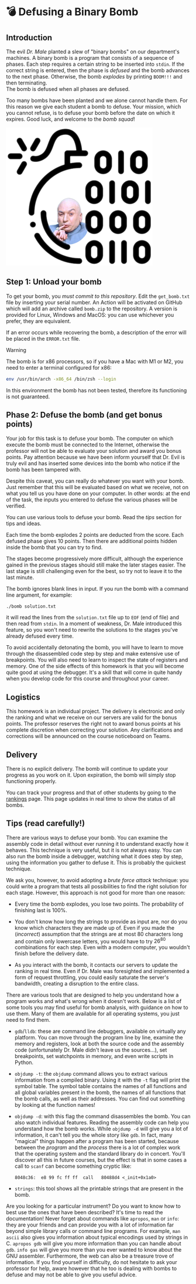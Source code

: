 # :bomb: Defusing a Binary Bomb

## Introduction

The evil _Dr. Male_ planted a slew of "binary bombs" on our department's machines. A binary bomb is a program that consists of a sequence of phases. Each step requires a certain string to be inserted into `stdin`. If the correct string is entered, then the phase is _defused_ and the bomb advances to the next phase. Otherwise, the bomb _explodes_ by printing `BOOM!!!` and then terminating.    
The bomb is defused when all phases are defused.

Too many bombs have been planted and we alone cannot handle them. For this reason we give each student a bomb to defuse. Your mission, which you cannot refuse, is to defuse your bomb before the date on which it expires. Good luck, and welcome to the _bomb squad_!

![](.github/artwork/bomb.png)

## Step 1: Unload your bomb

To get your bomb, you _must commit to this repository_. Edit the `get_bomb.txt` file by inserting your serial number. An Action will be activated on GitHub which will add an archive called `bomb.zip` to the repository. A version is provided for Linux, Windows and MacOS: you can use whichever you prefer, they are equivalent.

If an error occurs while recovering the bomb, a description of the error will be placed in the `ERROR.txt` file.

> [!WARNING]
> The bomb is for x86 processors, so if you have a Mac with M1 or M2, you need to enter a terminal configured for x86:
>
>    ```bash
>    env /usr/bin/arch -x86_64 /bin/zsh --login
>    ```
> In this environment the bomb has not been tested, therefore its functioning is not guaranteed.

## Phase 2: Defuse the bomb (and get bonus points)

Your job for this task is to defuse your bomb. The computer on which
execute the bomb must be connected to the Internet, otherwise the professor will not be able to evaluate
your solution and award you bonus points. Pay attention because we have been 
inform yourself that Dr. Evil is truly evil and has inserted some devices into the bomb
who notice if the bomb has been tampered with.

Despite this caveat, you can really do whatever you want with your bomb. Just remember
that this will be evaluated based on what we receive, not on what you tell us you have
done on your computer. In other words: at the end of the task, the inputs you entered to defuse the various phases will be verified.

You can use various tools to defuse your bomb. Read the _tips_ section for tips and ideas.

Each time the bomb explodes 2 points are deducted from the score. Each defused phase gives 10 points. Then there are additional points hidden inside the bomb that you can try to find.

The stages become progressively more difficult, although the experience gained in the previous stages should still make the later stages easier. The last stage is still challenging even for the best, so try not to leave it to the last minute.

The bomb ignores blank lines in input. If you run the bomb with a command line argument, for example:

```bash
./bomb solution.txt
```

it will read the lines from the `solution.txt` file up to `EOF` (end of file) and then read from `stdin`. In a moment of weakness, Dr. Male introduced this feature, so you won't need to rewrite the solutions to the stages you've already defused every time.

To avoid accidentally detonating the bomb, you will have to learn to move through the disassembled code step by step and make extensive use of breakpoints. You will also need to learn to inspect the state of registers and memory. One of the side effects of this homework is that you will become quite good at using the debugger. It's a skill that will come in quite handy when you develop code for this course and throughout your career.

## Logistics

This homework is an individual project. The delivery is electronic and only the ranking and what we receive on our servers are valid for the bonus points. The professor reserves the right not to award bonus points at his complete discretion when correcting your solution. Any clarifications and corrections will be announced on the course noticeboard on Teams.

## Delivery

There is no explicit delivery. The bomb will continue to update your progress as you work on it. Upon expiration, the bomb will simply stop functioning properly.

You can track your progress and that of other students by going to the [rankings](https://bombs.alessandropellegrini.it/2425) page. This page updates in real time to show the status of all bombs.

## Tips (read carefully!)

There are various ways to defuse your bomb. You can examine the assembly code in detail without ever running it to understand exactly how it behaves. This technique is very useful, but it is not always easy. You can also run the bomb inside a debugger, watching what it does step by step, using the information you gather to defuse it. This is probably the quickest technique.

We ask you, however, to avoid adopting a _brute force attack_ technique: you could write a program that tests all possibilities to find the right solution for each stage. However, this approach is not good for more than one reason:

- Every time the bomb explodes, you lose two points. The probability of finishing last is 100%.

- You don't know how long the strings to provide as input are, nor do you know which characters they are made up of. Even if you made the (_incorrect_) assumption that the strings are at most 80 characters long and contain only lowercase letters, you would have to try $26^{80}$ combinations for each step. Even with a modern computer, you wouldn't finish before the delivery date.

- As you interact with the bomb, it contacts our servers to update the ranking in real time. Even if Dr. Male was foresighted and implemented a form of request throttling, you could easily saturate the server's bandwidth, creating a disruption to the entire class.

There are various tools that are designed to help you understand how a program works and what's wrong when it doesn't work. Below is a list of some tools you may find useful for bomb analysis, with guidance on how to use them. Many of them are available for all operating systems, you just need to find them.

- `gdb`/`lldb`: these are command line debuggers, available on virtually any platform. You can move through the program line by line, examine the memory and registers, look at both the source code and the assembly code (unfortunately Dr. Male didn't leave us the sources...), set breakpoints, set watchpoints in memory, and even write scripts in Python.

- `objdump -t`: the `objdump` command allows you to extract various information from a compiled binary. Using it with the `-t` flag will print the symbol table. The symbol table contains the names of all functions and all global variables present in the bomb, the names of all functions that the bomb calls, as well as their addresses. You can find out something by looking at the function names!

- `objdump -d`: with this flag the command disassembles the bomb. You can also watch individual features. Reading the assembly code can help you understand how the bomb works. While `objdump -d` will give you a lot of information, it can't tell you the whole story like `gdb`. In fact, many "magical" things happen after a program has been started, because between the _program_ and the _process_ there is a lot of complex work that the operating system and the standard library do in concert. You'll discover all this in future courses, but the effect is that in some cases a call to `scanf` can become something cryptic like:
    ```
    8048c36:  e8 99 fc ff ff  call   80488d4 <_init+0x1a0> 
    ```

- `strings`: this tool shows all the printable strings that are present in the bomb.

Are you looking for a particular instrument? Do you want to know how to best use the ones that have been described? It's time to read the documentation! Never forget about commands like `apropos`, `man` or `info`: they are your friends and can provide you with a lot of information far beyond simple library calls or command line programs. For example, `man ascii` also gives you information about typical encodings used by strings in C. `apropos gdb` will give you more information than you can handle about `gdb`. `info gas` will give you more than you ever wanted to know about the GNU assembler. Furthermore, the web can also be a treasure trove of information.  If you find yourself in difficulty, do not hesitate to ask your professor for help, aware however that he too is dealing with bombs to defuse and may not be able to give you useful advice.
